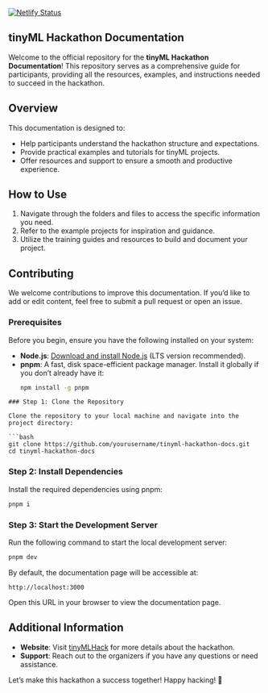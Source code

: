 [![Netlify Status](https://api.netlify.com/api/v1/badges/4008b04f-b9a5-47ac-95d0-81730c31bc91/deploy-status)](https://app.netlify.com/sites/tinymlhack2024-docs/deploys)

## tinyML Hackathon Documentation

Welcome to the official repository for the **tinyML Hackathon Documentation**! This repository serves as a comprehensive guide for participants, providing all the resources, examples, and instructions needed to succeed in the hackathon.

## Overview
This documentation is designed to:
- Help participants understand the hackathon structure and expectations.
- Provide practical examples and tutorials for tinyML projects.
- Offer resources and support to ensure a smooth and productive experience.

## How to Use
1. Navigate through the folders and files to access the specific information you need.
2. Refer to the example projects for inspiration and guidance.
3. Utilize the training guides and resources to build and document your project.

## Contributing
We welcome contributions to improve this documentation. If you’d like to add or edit content, feel free to submit a pull request or open an issue.

### Prerequisites

Before you begin, ensure you have the following installed on your system:

- **Node.js**: [Download and install Node.js](https://nodejs.org/) (LTS version recommended).
- **pnpm**: A fast, disk space-efficient package manager. Install it globally if you don’t already have it:
  ```bash
  npm install -g pnpm
```
### Step 1: Clone the Repository

Clone the repository to your local machine and navigate into the project directory:

```bash
git clone https://github.com/yourusername/tinyml-hackathon-docs.git
cd tinyml-hackathon-docs
```

### Step 2: Install Dependencies

Install the required dependencies using pnpm:

```bash
pnpm i
```

### Step 3: Start the Development Server

Run the following command to start the local development server:

```bash
pnpm dev
```

By default, the documentation page will be accessible at:

```
http://localhost:3000
```

Open this URL in your browser to view the documentation page.



## Additional Information
- **Website**: Visit [tinyMLHack](https://tinymlhack.com/) for more details about the hackathon.
- **Support**: Reach out to the organizers if you have any questions or need assistance.

Let’s make this hackathon a success together! Happy hacking! 🚀
